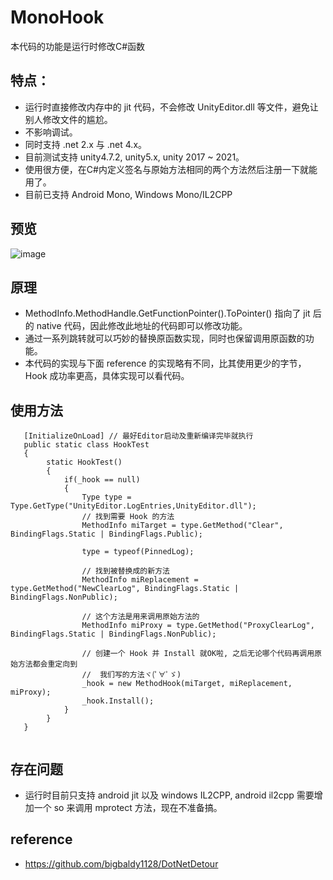 # MonoHook
本代码的功能是运行时修改C#函数
## 特点：
* 运行时直接修改内存中的 jit 代码，不会修改 UnityEditor.dll 等文件，避免让别人修改文件的尴尬。
* 不影响调试。
* 同时支持 .net 2.x 与 .net 4.x。
* 目前测试支持 unity4.7.2, unity5.x, unity 2017 ~ 2021。
* 使用很方便，在C#内定义签名与原始方法相同的两个方法然后注册一下就能用了。
* 目前已支持 Android Mono, Windows Mono/IL2CPP

## 预览
![image](Preview/Preview.gif)

## 原理
* MethodInfo.MethodHandle.GetFunctionPointer().ToPointer() 指向了 jit 后的 native 代码，因此修改此地址的代码即可以修改功能。
* 通过一系列跳转就可以巧妙的替换原函数实现，同时也保留调用原函数的功能。
* 本代码的实现与下面 reference 的实现略有不同，比其使用更少的字节，Hook 成功率更高，具体实现可以看代码。

## 使用方法
```CSharp
   [InitializeOnLoad] // 最好Editor启动及重新编译完毕就执行
   public static class HookTest
   {
        static HookTest()
        {
            if(_hook == null)
            {
                Type type = Type.GetType("UnityEditor.LogEntries,UnityEditor.dll");
                // 找到需要 Hook 的方法
                MethodInfo miTarget = type.GetMethod("Clear", BindingFlags.Static | BindingFlags.Public);

                type = typeof(PinnedLog);

                // 找到被替换成的新方法
                MethodInfo miReplacement = type.GetMethod("NewClearLog", BindingFlags.Static | BindingFlags.NonPublic);

                // 这个方法是用来调用原始方法的
                MethodInfo miProxy = type.GetMethod("ProxyClearLog", BindingFlags.Static | BindingFlags.NonPublic);

                // 创建一个 Hook 并 Install 就OK啦, 之后无论哪个代码再调用原始方法都会重定向到
                //  我们写的方法ヾ(ﾟ∀ﾟゞ)
                _hook = new MethodHook(miTarget, miReplacement, miProxy);
                _hook.Install();
            }
        }
   }
    
```
## 存在问题
 - 运行时目前只支持 android jit 以及 windows IL2CPP, android il2cpp 需要增加一个 so 来调用 mprotect 方法，现在不准备搞。
 
## reference
* https://github.com/bigbaldy1128/DotNetDetour
